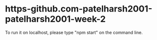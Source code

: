 # https-github.com-patelharsh2001-patelharsh2001-week-2

To run it on localhost, please type "npm start" on the command line.
